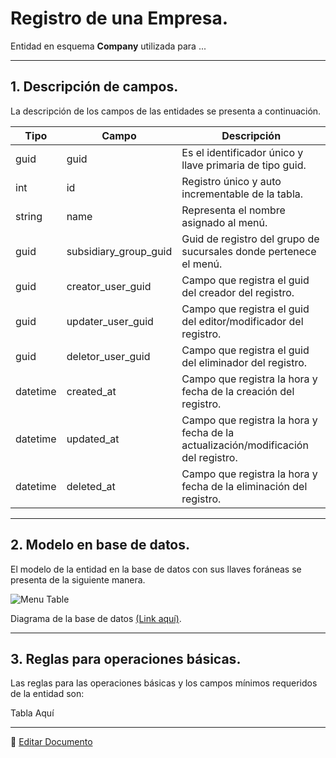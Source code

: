 # Registro de una Empresa.

Entidad en esquema **Company** utilizada para ...

---

## 1.   Descripción de campos.

La descripción de los campos de las entidades se presenta a continuación.

| Tipo | Campo | Descripción |
|-|-|-|
| guid | guid | Es el identificador único y llave primaria de tipo guid. |
| int | id | Registro único y auto incrementable de la tabla. |
| string | name | Representa el nombre asignado al menú. |
| guid | subsidiary_group_guid | Guid de registro del grupo de sucursales donde pertenece el menú. |
| guid | creator_user_guid | Campo que registra el guid del creador del registro. |
| guid | updater_user_guid | Campo que registra el guid del editor/modificador del registro. |
| guid | deletor_user_guid | Campo que registra el guid del eliminador del registro. |
| datetime | created_at | Campo que registra la hora y fecha de la creación del registro. |
| datetime | updated_at | Campo que registra la hora y fecha de la actualización/modificación del registro. |
| datetime | deleted_at | Campo que registra la hora y fecha de la eliminación del registro. |

--- 

## 2.  Modelo en base de datos.

El modelo de la entidad en la base de datos con sus llaves foráneas se presenta de la siguiente manera.

![Menu Table](/images/ComMenuTable.png)

Diagrama de la base de datos [(Link aquí)](https://app.diagrams.net/#G12bfdBfGq1QhoH-HbKd0D5KDiGZxJKMYT).

---

## 3.  Reglas para operaciones básicas.

Las reglas para las operaciones básicas y los campos mínimos requeridos de la entidad son:

Tabla Aquí

---

📝 [Editar Documento](https://github.com/4uRest/documentation)